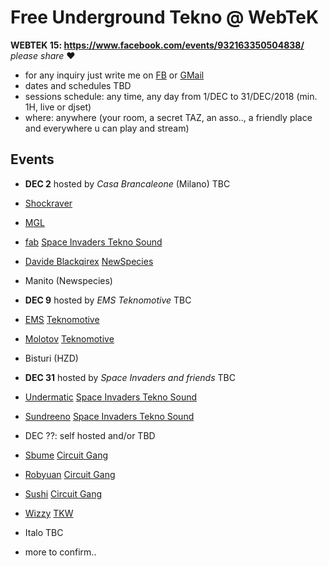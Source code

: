 # Free Underground Tekno @ WebTeK 

**WEBTEK 15: https://www.facebook.com/events/932163350504838/** *please share* ❤️

- for any inquiry just write me on [FB](https://www.facebook.com/streaming.teknival) or [GMail](fabrizio.salmi@gmail.com)
- dates and schedules TBD
- sessions schedule: any time, any day from 1/DEC to 31/DEC/2018 (min. 1H, live or djset)
- where: anywhere (your room, a secret TAZ, an asso.., a friendly place and everywhere u can play and stream)

## Events

- **DEC 2** hosted by *Casa Brancaleone* (Milano) TBC

- [Shockraver](https://www.facebook.com/shockraver23/)
- [MGL](https://www.facebook.com/mgl32/)
- [fab](https://www.facebook.com/streaming.teknival) [Space Invaders Tekno Sound](https://www.facebook.com/spaceinvaderstekno/)
- [Davide Blackqirex](https://www.facebook.com/Blackqirex-337143289641041/) [NewSpecies](https://www.facebook.com/NOTFORHUMANS/)
- Manito (Newspecies)

- **DEC 9** hosted by *EMS Teknomotive* TBC

- [EMS](https://www.facebook.com/emsteknomotive/) [Teknomotive](https://www.facebook.com/Tekno-Motive-Sound-System-163194617107451/)
- [Molotov](https://www.facebook.com/molotovteknomotive/) [Teknomotive](https://www.facebook.com/Tekno-Motive-Sound-System-163194617107451/)
- Bisturi (HZD)

- **DEC 31** hosted by *Space Invaders and friends* TBC

- [Undermatic](https://www.facebook.com/andrea.undermatic) [Space Invaders Tekno Sound](https://www.facebook.com/spaceinvaderstekno/)
- [Sundreeno](https://www.facebook.com/alessandro.pagliaro.3) [Space Invaders Tekno Sound](https://www.facebook.com/spaceinvaderstekno/)

- DEC ??: self hosted and/or TBD

- [Sbume](https://www.facebook.com/sbumee/) [Circuit Gang](https://www.facebook.com/Circuitgang/)
- [Robyuan](https://www.facebook.com/Robyuankerobyofficial/) [Circuit Gang](https://www.facebook.com/Circuitgang/)
- [Sushi](https://soundcloud.com/sushi_hc) [Circuit Gang](https://www.facebook.com/Circuitgang/)
- [Wizzy](https://www.facebook.com/wizzy.tkw/) [TKW](https://www.facebook.com/woodoosoundsystem/)
- Italo TBC
- more to confirm..




